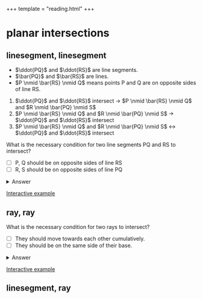 +++
template = "reading.html"
+++

# planar intersections


## linesegment, linesegment

- $\ddot{PQ}$ and $\ddot{RS}$ are line segments.
- $\bar{PQ}$ and $\bar{RS}$ are lines.
- $P \nmid \bar{RS} \nmid Q$ means points P and Q are on opposite sides of line RS.

1. $\ddot{PQ}$ and $\ddot{RS}$ intersect
$\rightarrow$
$P \nmid \bar{RS} \nmid Q$
and
$R \nmid \bar{PQ} \nmid S$
1. $P \nmid \bar{RS} \nmid Q$
and
$R \nmid \bar{PQ} \nmid S$
$\rightarrow$
$\ddot{PQ}$ and $\ddot{RS}$ intersect
1. $P \nmid \bar{RS} \nmid Q$
and
$R \nmid \bar{PQ} \nmid S$
$\leftrightarrow$
$\ddot{PQ}$ and $\ddot{RS}$ intersect

What is the necessary condition for two line segments PQ and RS to intersect?
- [ ] P, Q should be on opposite sides of line RS
- [ ] R, S should be on opposite sides of line PQ

<details>
<summary>Answer</summary>
<blockquote>

 - [x] P, Q should be on opposite sides of line RS
 - [x] R, S should be on opposite sides of line PQ

</blockquote>
</details>

[Interactive example](/wasm?name=xn_2_lnsegs)

## ray, ray
What is the necessary condition for two rays to intersect?
- [ ] They should move towards each other cumulatively.
- [ ] They should be on the same side of their base.

<details>
<summary>Answer</summary>
<blockquote>

 - [x] They should move towards each other cumulatively.
 - [x] They should be on the same side of their base.
</blockquote>
</details>

[Interactive example](/wasm?name=xn_2_rays)

## linesegment, ray
